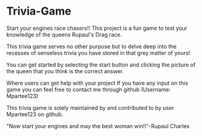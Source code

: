# Trivia-Game
Start your engines race chasers!!
This project is a fun game to test your knowledge of the 
queens Rupaul's Drag race.

This trivia game serves no other purpose but to delve deep into the recesses
of senseless trivia you have stored in that grey matter of yours!

You can get started by selecting the start button and clicking the picture of the queen that you think is the correct answer.

Where users can get help with your project
If you have any input on this game you can feel free to contact me through github (Username: Mpartee123)

This trivia game is solely maintained by and contributed to by user Mpartee123 on github.

"Now start your engines and may the best woman win!!"-Rupaul Charles
